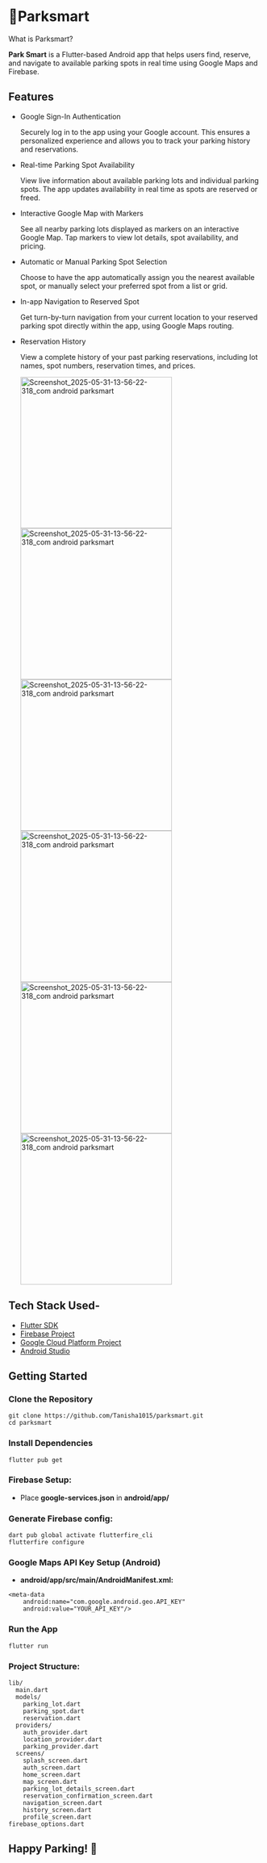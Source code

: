  # 🚗Parksmart

What is Parksmart?

**Park Smart** is a Flutter-based Android app that helps users find, reserve, and navigate to available parking spots in real time using Google Maps and Firebase.

## Features

- Google Sign-In Authentication
  
  Securely log in to the app using your Google account. This ensures a personalized experience and allows you to track your parking history and reservations.

  
- Real-time Parking Spot Availability
  
  View live information about available parking lots and individual parking spots. The app updates availability in real time as spots are reserved or freed.

  
- Interactive Google Map with Markers
  
  See all nearby parking lots displayed as markers on an interactive Google Map. Tap markers to view lot details, spot availability, and pricing.
  
  
- Automatic or Manual Parking Spot Selection
  
  Choose to have the app automatically assign you the nearest available spot, or manually select your preferred spot from a list or grid.

  
- In-app Navigation to Reserved Spot
  
  Get turn-by-turn navigation from your current location to your reserved parking spot directly within the app, using Google Maps routing.

  
- Reservation History
  
  View a complete history of your past parking reservations, including lot names, spot numbers, reservation times, and prices.


  <img src="https://github.com/user-attachments/assets/d412bea4-d7c3-4faa-affd-b26acfc98453" width="300" alt="Screenshot_2025-05-31-13-56-22-318_com android parksmart" />


  <img src="https://github.com/user-attachments/assets/306c5d8f-e6d9-4248-9fb0-132c060094ab" width="300" alt="Screenshot_2025-05-31-13-56-22-318_com android parksmart" />


  <img src="https://github.com/user-attachments/assets/fb0765df-a622-473a-8e3c-f4b90905c50e" width="300" alt="Screenshot_2025-05-31-13-56-22-318_com android parksmart" />


  <img src="https://github.com/user-attachments/assets/90b2d032-f1d3-46ae-b54c-1bd3eb125f20" width="300" alt="Screenshot_2025-05-31-13-56-22-318_com android parksmart" />


  <img src="https://github.com/user-attachments/assets/e2a8a97c-0df4-49fb-a673-10b32082561f" width="300" alt="Screenshot_2025-05-31-13-56-22-318_com android parksmart" />


  <img src="https://github.com/user-attachments/assets/129bc770-c394-4e89-9776-4879cc61c567" width="300" alt="Screenshot_2025-05-31-13-56-22-318_com android parksmart" />

## Tech Stack Used-

- [Flutter SDK](https://flutter.dev/docs/get-started/install)
- [Firebase Project](https://console.firebase.google.com/)
- [Google Cloud Platform Project](https://console.cloud.google.com/)
- [Android Studio](https://developer.android.com/studio)

## Getting Started

### Clone the Repository


```
git clone https://github.com/Tanisha1015/parksmart.git
cd parksmart
```


### Install Dependencies

```
flutter pub get
```

### Firebase Setup:

- Place **google-services.json** in **android/app/**

### Generate Firebase config:

```
dart pub global activate flutterfire_cli
flutterfire configure
```

### Google Maps API Key Setup (Android)

- **android/app/src/main/AndroidManifest.xml:**

```
<meta-data
    android:name="com.google.android.geo.API_KEY"
    android:value="YOUR_API_KEY"/>
```

### Run the App

```
flutter run
```

### Project Structure:

```
lib/
  main.dart
  models/
    parking_lot.dart
    parking_spot.dart
    reservation.dart
  providers/
    auth_provider.dart
    location_provider.dart
    parking_provider.dart
  screens/
    splash_screen.dart
    auth_screen.dart
    home_screen.dart
    map_screen.dart
    parking_lot_details_screen.dart
    reservation_confirmation_screen.dart
    navigation_screen.dart
    history_screen.dart
    profile_screen.dart
firebase_options.dart
```

## Happy Parking! 🚗
